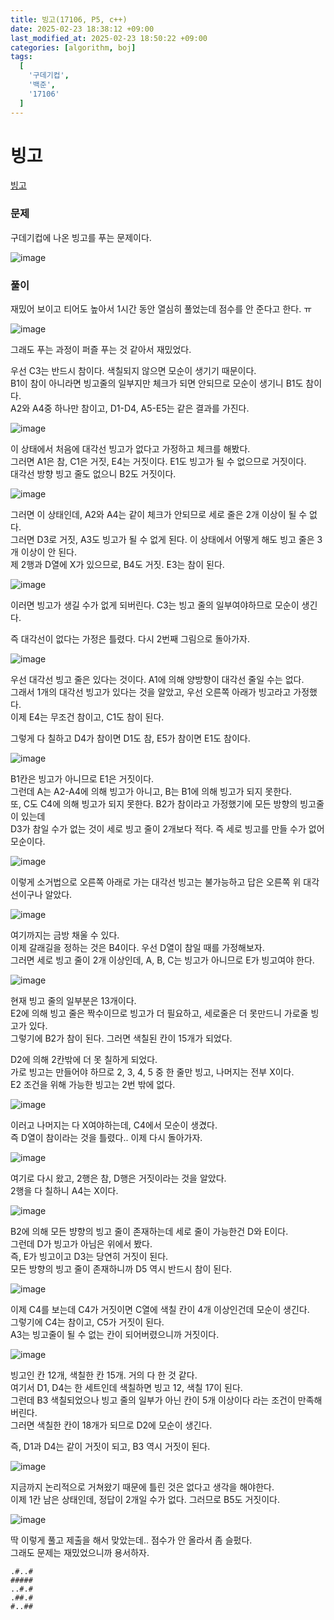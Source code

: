 ```yaml
---
title: 빙고(17106, P5, c++)
date: 2025-02-23 18:38:12 +09:00
last_modified_at: 2025-02-23 18:50:22 +09:00
categories: [algorithm, boj]
tags:
  [
    '구데기컵',
    '백준',
    '17106'
  ]
---
```

# **빙고**

[빙고](https://www.acmicpc.net/problem/17106)

### 문제
구데기컵에 나온 빙고를 푸는 문제이다.

![image](/assets/img/algorithm/빙고_2.PNG)

### 풀이
재밌어 보이고 티어도 높아서 1시간 동안 열심히 풀었는데 점수를 안 준다고 한다. ㅠ<br>

![image](/assets/img/algorithm/빙고_1.PNG)

그래도 푸는 과정이 퍼즐 푸는 것 같아서 재밌었다.<br>

우선 C3는 반드시 참이다. 색칠되지 않으면 모순이 생기기 때문이다.<br>
B1이 참이 아니라면 빙고줄의 일부지만 체크가 되면 안되므로 모순이 생기니 B1도 참이다.<br>
A2와 A4중 하나만 참이고, D1-D4, A5-E5는 같은 결과를 가진다.<br>

![image](/assets/img/algorithm/빙고_3.PNG)

이 상태에서 처음에 대각선 빙고가 없다고 가정하고 체크를 해봤다.<br>
그러면 A1은 참, C1은 거짓, E4는 거짓이다. E1도 빙고가 될 수 없으므로 거짓이다.<br>
대각선 방향 빙고 줄도 없으니 B2도 거짓이다.

![image](/assets/img/algorithm/빙고_4.PNG)

그러면 이 상태인데, A2와 A4는 같이 체크가 안되므로 세로 줄은 2개 이상이 될 수 없다.<br>
그러면 D3로 거짓, A3도 빙고가 될 수 없게 된다. 이 상태에서 어떻게 해도 빙고 줄은 3개 이상이 안 된다.<br>
제 2행과 D열에 X가 있으므로, B4도 거짓. E3는 참이 된다.

![image](/assets/img/algorithm/빙고_5.PNG)

이러면 빙고가 생길 수가 없게 되버린다. C3는 빙고 줄의 일부여야하므로 모순이 생긴다.<br>

즉 대각선이 없다는 가정은 틀렸다. 다시 2번째 그림으로 돌아가자.<br>

![image](/assets/img/algorithm/빙고_3.PNG)

우선 대각선 빙고 줄은 있다는 것이다. A1에 의해 양방향이 대각선 줄일 수는 없다.<br>
그래서 1개의 대각선 빙고가 있다는 것을 알았고, 우선 오른쪽 아래가 빙고라고 가정했다.<br>
이제 E4는 무조건 참이고, C1도 참이 된다.<br>

그렇게 다 칠하고 D4가 참이면 D1도 참, E5가 참이면 E1도 참이다.

![image](/assets/img/algorithm/빙고_6.PNG)

B1칸은 빙고가 아니므로 E1은 거짓이다.<br>
그런데 A는 A2-A4에 의해 빙고가 아니고, B는 B1에 의해 빙고가 되지 못한다.<br>
또, C도 C4에 의해 빙고가 되지 못한다. B2가 참이라고 가정했기에 모든 방향의 빙고줄이 있는데<br>
D3가 참일 수가 없는 것이 세로 빙고 줄이 2개보다 적다. 즉 세로 빙고를 만들 수가 없어 모순이다.<br>

![image](/assets/img/algorithm/빙고_7.PNG)

이렇게 소거법으로 오른쪽 아래로 가는 대각선 빙고는 불가능하고 답은 오른쪽 위 대각선이구나 알았다.<br>

![image](/assets/img/algorithm/빙고_8.PNG)

여기까지는 금방 채울 수 있다.<br>
이제 갈래길을 정하는 것은 B4이다. 우선 D열이 참일 때를 가정해보자.<br>
그러면 세로 빙고 줄이 2개 이상인데, A, B, C는 빙고가 아니므로 E가 빙고여야 한다.<br>

![image](/assets/img/algorithm/빙고_9.PNG)

현재 빙고 줄의 일부분은 13개이다.<br>
E2에 의해 빙고 줄은 짝수이므로 빙고가 더 필요하고, 세로줄은 더 못만드니 가로줄 빙고가 있다.<br>
그렇기에 B2가 참이 된다. 그러면 색칠된 칸이 15개가 되었다.<br>

D2에 의해 2칸밖에 더 못 칠하게 되었다.<br>
가로 빙고는 만들어야 하므로 2, 3, 4, 5 중 한 줄만 빙고, 나머지는 전부 X이다.<br>
E2 조건을 위해 가능한 빙고는 2번 밖에 없다.<br>

![image](/assets/img/algorithm/빙고_10.PNG)

이러고 나머지는 다 X여야하는데, C4에서 모순이 생겼다.<br>
즉 D열이 참이라는 것을 틀렸다.. 이제 다시 돌아가자.<br>

![image](/assets/img/algorithm/빙고_8.PNG)

여기로 다시 왔고, 2행은 참, D행은 거짓이라는 것을 알았다.<br>
2행을 다 칠하니 A4는 X이다.

![image](/assets/img/algorithm/빙고_11.PNG)

B2에 의해 모든 뱡향의 빙고 줄이 존재하는데 세로 줄이 가능한건 D와 E이다.<br>
그런데 D가 빙고가 아님은 위에서 봤다.<br>
즉, E가 빙고이고 D3는 당연히 거짓이 된다.<br>
모든 방향의 빙고 줄이 존재하니까 D5 역시 반드시 참이 된다.<br>

![image](/assets/img/algorithm/빙고_12.PNG)

이제 C4를 보는데 C4가 거짓이면 C열에 색칠 칸이 4개 이상인건데 모순이 생긴다.<br>
그렇기에 C4는 참이고, C5가 거짓이 된다.<br>
A3는 빙고줄이 될 수 없는 칸이 되어버렸으니까 거짓이다.

![image](/assets/img/algorithm/빙고_13.PNG)

빙고인 칸 12개, 색칠한 칸 15개. 거의 다 한 것 같다.<br>
여기서 D1, D4는 한 세트인데 색칠하면 빙고 12, 색칠 17이 된다.<br>
그런데 B3 색칠되었으나 빙고 줄의 일부가 아닌 칸이 5개 이상이다 라는 조건이 만족해버린다.<br>
그러면 색칠한 칸이 18개가 되므로 D2에 모순이 생긴다.<br>

즉, D1과 D4는 같이 거짓이 되고, B3 역시 거짓이 된다.<br>

![image](/assets/img/algorithm/빙고_14.PNG)

지금까지 논리적으로 거쳐왔기 때문에 틀린 것은 없다고 생각을 해야한다.<br>
이제 1칸 남은 상태인데, 정답이 2개일 수가 없다. 그러므로 B5도 거짓이다.<br>

![image](../assets/img/algorithm/빙고_15.PNG)

딱 이렇게 풀고 제출을 해서 맞았는데.. 점수가 안 올라서 좀 슬펐다.<br>
그래도 문제는 재밌었으니까 용서하자.

```text
.#..#
#####
..#.#
.##.#
#..##
```
